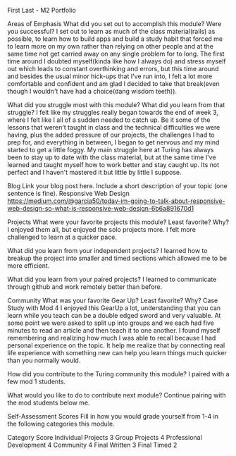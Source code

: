 First Last - M2 Portfolio

Areas of Emphasis
What did you set out to accomplish this module? Were you successful?
  I set out to learn as much of the class material(rails) as possible, to learn how to build apps and build a study habit that forced me to learn more on my own rather than relying on other people and at the same time not get carried away on any single problem for to long. The first time around I doubted myself(kinda like how I always do) and stress myself out which leads to constant overthinking and errors, but this time around and besides the usual minor hick-ups that I've run into, I felt a lot more comfortable and confident and am glad I decided to take that break(even though I wouldn't have had a choice(dang wisdom teeth)).  


What did you struggle most with this module? What did you learn from that struggle?
  I felt like my struggles really began towards the end of week 3, where I felt like I all of a sudden needed to catch up. Be it some of the lessons that weren't taught in class and the technical difficulties we were having, plus the added pressure of our projects, the challenges I had to prep for, and everything in between, I began to get nervous and my mind started to get a little foggy. My main struggle here at Turing has always been to stay up to date with the class material, but at the same time I've learned and taught myself how to work better and stay caught up. Its not perfect and I haven't mastered it but little by little I suppose. 


Blog
  Link your blog post here. Include a short description of your topic (one sentence is fine).
  Responsive Web Design
  https://medium.com/@garcia50/today-im-going-to-talk-about-responsive-web-design-so-what-is-responsive-web-design-6b6a891670d1


Projects
What were your favorite projects this module? Least favorite? Why?
  I enjoyed them all, but enjoyed the solo projects more. I felt more challenged to learn at a quicker pace.

What did you learn from your independent projects?
  I learned how to breakup the project into smaller and timed sections which allowed me to be more efficient. 

What did you learn from your paired projects?
  I learned to communicate through github and work remotely better than before.  


Community
What was your favorite Gear Up? Least favorite? Why?
  Case Study with Mod 4
  I enjoyed this GearUp a lot, understanding that you can learn while you teach can be a double edged sword and very valuable.
  At some point we were asked to split up into groups and we each had five minutes to read an article and then teach it to one another. I found myself remembering and realizing how much I was able to recall because I had personal experience on the topic. It help me realize that by connecting real life experience with something new can help you learn things much quicker than you normally would.

How did you contribute to the Turing community this module?
  I paired with a few mod 1 students. 

What would you like to do to contribute next module?
  Continue pairing with the mod students below me. 



Self-Assessment Scores
Fill in how you would grade yourself from 1-4 in the following categories this module.

Category  Score
Individual Projects 3
Group Projects 4 
Professional Development 4
Community 4
Final Written 3
Final Timed 2



